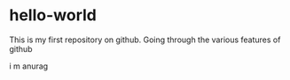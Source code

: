 # hello-world
This is my first repository on github. Going through the various features of github

i m anurag
